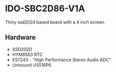 # IDO-SBC2D86-V1A

Thiny ssd202d based board with a 4 inch screen.

## Hardware

- SSD202D
- HYM8563 RTC
- ES7243 - "High Performance Stereo Audio ADC"
- Unisound US516P6
